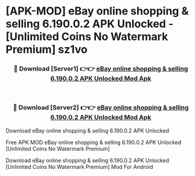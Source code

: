# [APK-MOD] eBay online shopping & selling 6.190.0.2 APK Unlocked - [Unlimited Coins No Watermark Premium] sz1vo



<div align="center">
<h3>🔴 Download [Server1] 👉👉 <a href="https://momento.my/?title=eBay_online_shopping_&_selling_6.190.0.2_APK_Unlocked">eBay online shopping & selling 6.190.0.2 APK Unlocked Mod Apk</a></h3><br>

<h3>🔴 Download [Server2] 👉👉 <a href="https://momento.my/?title=eBay_online_shopping_&_selling_6.190.0.2_APK_Unlocked">eBay online shopping & selling 6.190.0.2 APK Unlocked Mod Apk</a></h3>
</div>



Download eBay online shopping & selling 6.190.0.2 APK Unlocked 

Free APK MOD eBay online shopping & selling 6.190.0.2 APK Unlocked [Unlimited Coins No Watermark Premium]

Download eBay online shopping & selling 6.190.0.2 APK Unlocked [Unlimited Coins No Watermark Premium] Mod For Android
